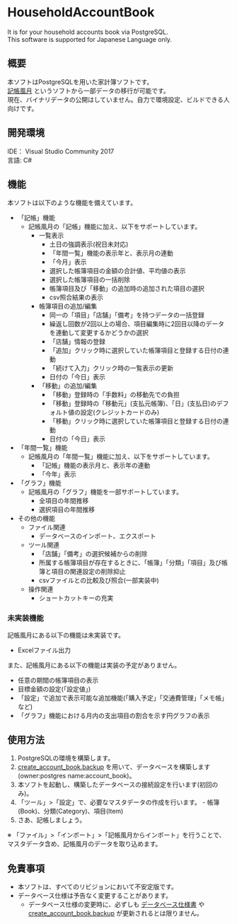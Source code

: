 # HouseholdAccountBook
It is for your household accounts book via PostgreSQL.  
This software is supported for Japanese Language only.

## 概要
本ソフトはPostgreSQLを用いた家計簿ソフトです。  
[記帳風月](http://hp.vector.co.jp/authors/VA024866/s_kicho.html) というソフトから一部データの移行が可能です。  
現在、バイナリデータの公開はしていません。自力で環境設定、ビルドできる人向けです。

## 開発環境
IDE： Visual Studio Community 2017  
言語: C#

## 機能
本ソフトは以下のような機能を備えています。  
* 「記帳」機能
	* 記帳風月の「記帳」機能に加え、以下をサポートしています。
		* 一覧表示
			* 土日の強調表示(祝日未対応)
			* 「年間一覧」機能の表示年と、表示月の連動
			* 「今月」表示
			* 選択した帳簿項目の金額の合計値、平均値の表示
			* 選択した帳簿項目の一括削除
			* 帳簿項目及び「移動」の追加時の追加された項目の選択
			* csv照合結果の表示
		* 帳簿項目の追加/編集
			* 同一の「項目」「店舗」「備考」を持つデータの一括登録
			* 繰返し回数が2回以上の場合、項目編集時に2回目以降のデータを連動して変更するかどうかの選択
			* 「店舗」情報の登録
			* 「追加」クリック時に選択していた帳簿項目と登録する日付の連動
			* 「続けて入力」クリック時の一覧表示の更新
			* 日付の「今日」表示
		* 「移動」の追加/編集
			* 「移動」登録時の「手数料」の移動先での負担
			* 「移動」登録時の「移動元」(支払元帳簿)、「日」(支払日)のデフォルト値の設定(クレジットカードのみ)
			* 「移動」クリック時に選択していた帳簿項目と登録する日付の連動
			* 日付の「今日」表示
* 「年間一覧」機能
	* 記帳風月の「年間一覧」機能に加え、以下をサポートしています。
		* 「記帳」機能の表示月と、表示年の連動
		* 「今年」表示
* 「グラフ」機能
	* 記帳風月の「グラフ」機能を一部サポートしています。
		* 全項目の年間推移
		* 選択項目の年間推移
* その他の機能
	* ファイル関連
		* データベースのインポート、エクスポート
	* ツール関連
		* 「店舗」「備考」の選択候補からの削除
		* 所属する帳簿項目が存在するときに、「帳簿」「分類」「項目」及び帳簿と項目の関連設定の削除抑止
		* csvファイルとの比較及び照合(一部実装中)
	* 操作関連
		* ショートカットキーの充実

### 未実装機能
記帳風月にある以下の機能は未実装です。
* Excelファイル出力

また、記帳風月にある以下の機能は実装の予定がありません。
* 任意の期間の帳簿項目の表示
* 目標金額の設定(「設定値」)
* 「設定」で追加で表示可能な追加機能(「購入予定」「交通費管理」「メモ帳」など)
* 「グラフ」機能における月内の支出項目の割合を示す円グラフの表示
 
## 使用方法
1. PostgreSQLの環境を構築します。
1. [create_account_book.backup](https://github.com/vtr00/HouseholdAccountBook/blob/master/create_account_book.backup) を用いて、データベースを構築します(owner:postgres name:account_book)。
1. 本ソフトを起動し、構築したデータベースの接続設定を行います(初回のみ)。
1. 「ツール」>「設定」で、必要なマスタデータの作成を行います。 - 帳簿(Book)、分類(Category)、項目(Item)
1. さあ、記帳しましょう。

※ 「ファイル」>「インポート」>「記帳風月からインポート」を行うことで、マスタデータ含め、記帳風月のデータを取り込めます。

## 免責事項
* 本ソフトは、すべてのリビジョンにおいて不安定版です。
* データベース仕様は予告なく変更することがあります。
	* データベース仕様の変更時に、必ずしも [データベース仕様書](https://github.com/vtr00/HouseholdAccountBook/blob/master/DbSpecifications.xlsx) や [create_account_book.backup](https://github.com/vtr00/HouseholdAccountBook/blob/master/create_account_book.backup) が更新されるとは限りません。
